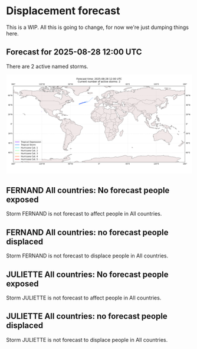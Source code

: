 # Displacement forecast

This is a WIP. All this is going to change, for now we're just dumping things here.

## Forecast for 2025-08-28 12:00 UTC

There are 2 active named storms.

![Active storm ensemble tracks](ECMWF_TC_tracks_20250828120000.png)


## FERNAND All countries: No forecast people exposed

Storm FERNAND is not forecast to affect people in All countries.


## FERNAND All countries: no forecast people displaced

Storm FERNAND is not forecast to displace people in All countries.


## JULIETTE All countries: No forecast people exposed

Storm JULIETTE is not forecast to affect people in All countries.


## JULIETTE All countries: no forecast people displaced

Storm JULIETTE is not forecast to displace people in All countries.


